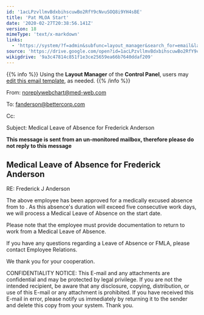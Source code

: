 ```yaml
---
id: '1acLPzvllmvBdxbihscuwBo2RfY9cNvuSOQ8i9YH4sBE'
title: 'Pat MLOA Start'
date: '2020-02-27T20:38:56.141Z'
version: 18
mimeType: 'text/x-markdown'
links:
  - 'https://system/?f=admin&subfunc=layout_manager&search_for=email&layout_search=Go&lv_layout_manager_limit=0&opp=edit&doc_type=EMS&old_module=Email&old_name=Pat+MLOA+Start&active=0'
source: 'https://drive.google.com/open?id=1acLPzvllmvBdxbihscuwBo2RfY9cNvuSOQ8i9YH4sBE'
wikigdrive: '9a3c47814c851f1e3ce25659ea66b7640ddaf209'
---
```

{{% info %}}
Using the **Layout Manager** of the **Control Panel**, users may [edit this email template](https://system/?f=admin&subfunc=layout_manager&search_for=email&layout_search=Go&lv_layout_manager_limit=0&opp=edit&doc_type=EMS&old_module=Email&old_name=Pat+MLOA+Start&active=0), as needed.
{{% /info %}}

From: noreplywebchart@med-web.com

To: fanderson@bettercorp.com

Cc:

Subject: Medical Leave of Absence for Frederick Anderson

****This message is sent from an un-monitored mailbox, therefore please do not reply to this message****

## Medical Leave of Absence for Frederick Anderson

RE: Frederick J Anderson

The above employee has been approved for a medically excused absence from to . As this absence's duration will exceed five consecutive work days, we will process a Medical Leave of Absence on the start date.

Please note that the employee must provide documentation to return to work from a Medical Leave of Absence.

If you have any questions regarding a Leave of Absence or FMLA, please contact Employee Relations.

We thank you for your cooperation.

CONFIDENTIALITY NOTICE: This E-mail and any attachments are confidential and may be protected by legal privilege. If you are not the intended recipient, be aware that any disclosure, copying, distribution, or use of this E-mail or any attachment is prohibited. If you have received this E-mail in error, please notify us immediately by returning it to the sender and delete this copy from your system. Thank you.
